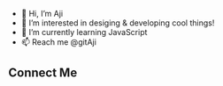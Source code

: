 - 👋 Hi, I’m Aji
- 👀 I’m interested in desiging & developing cool things!
- 🌱 I’m currently learning JavaScript
- 📫 Reach me @gitAji

<h2>Connect Me</h2>
<img src="images/icons/link.png>


<!---
gitAji/gitAji is a ✨ special ✨ repository because its `README.md` (this file) appears on your GitHub profile.
You can click the Preview link to take a look at your changes.
--->

